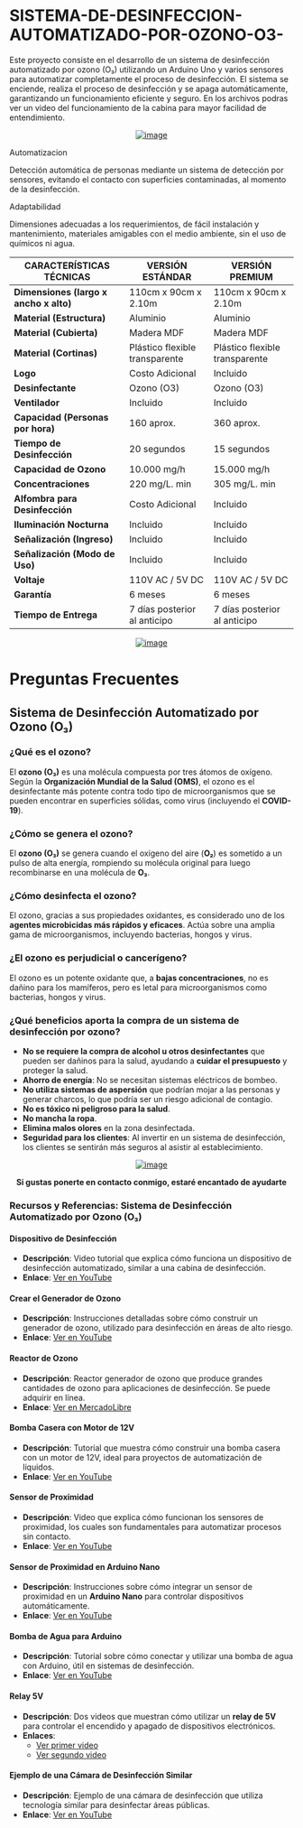 # SISTEMA-DE-DESINFECCION-AUTOMATIZADO-POR-OZONO-O3-
Este proyecto consiste en el desarrollo de un sistema de desinfección automatizado por ozono (O₃) utilizando un Arduino Uno y varios sensores para automatizar completamente el proceso de desinfección. El sistema se enciende, realiza el proceso de desinfección y se apaga automáticamente, garantizando un funcionamiento eficiente y seguro. En los archivos podras ver un video del funcionamiento de la cabina para mayor facilidad de entendimiento.

<p align="center">
  <a href="https://postimg.cc/nM7Hymvm">
    <img src="https://i.postimg.cc/Y2Dhmf0d/image.png" alt="image">
  </a>
</p>

Automatizacion

Detección automática de personas mediante un sistema de detección por sensores, evitando el contacto con superficies contaminadas, al momento de la desinfección.

Adaptabilidad

Dimensiones adecuadas a los requerimientos, de fácil instalación y mantenimiento, materiales amigables con el medio ambiente, sin el uso de químicos ni agua. 


| **CARACTERÍSTICAS TÉCNICAS** | **VERSIÓN ESTÁNDAR** | **VERSIÓN PREMIUM** |
|------------------------------|----------------------|---------------------|
| **Dimensiones (largo x ancho x alto)** | 110cm x 90cm x 2.10m | 110cm x 90cm x 2.10m |
| **Material (Estructura)** | Aluminio | Aluminio |
| **Material (Cubierta)** | Madera MDF | Madera MDF |
| **Material (Cortinas)** | Plástico flexible transparente | Plástico flexible transparente |
| **Logo** | Costo Adicional | Incluido |
| **Desinfectante** | Ozono (O3) | Ozono (O3) |
| **Ventilador** | Incluido | Incluido |
| **Capacidad (Personas por hora)** | 160 aprox. | 360 aprox. |
| **Tiempo de Desinfección** | 20 segundos | 15 segundos |
| **Capacidad de Ozono** | 10.000 mg/h | 15.000 mg/h |
| **Concentraciones** | 220 mg/L. min | 305 mg/L. min |
| **Alfombra para Desinfección** | Costo Adicional | Incluido |
| **Iluminación Nocturna** | Incluido | Incluido |
| **Señalización (Ingreso)** | Incluido | Incluido |
| **Señalización (Modo de Uso)** | Incluido | Incluido |
| **Voltaje** | 110V AC / 5V DC | 110V AC / 5V DC |
| **Garantía** | 6 meses | 6 meses |
| **Tiempo de Entrega** | 7 días posterior al anticipo | 7 días posterior al anticipo |



<p align="center">
  <a href="https://postimg.cc/sGps5FVm">
    <img src="https://i.postimg.cc/7hRh8DdF/image.png" alt="image">
  </a>
</p>




# Preguntas Frecuentes
## Sistema de Desinfección Automatizado por Ozono (O₃)

### ¿Qué es el ozono?
El **ozono (O₃)** es una molécula compuesta por tres átomos de oxígeno. Según la **Organización Mundial de la Salud (OMS)**, el ozono es el desinfectante más potente contra todo tipo de microorganismos que se pueden encontrar en superficies sólidas, como virus (incluyendo el **COVID-19**).

### ¿Cómo se genera el ozono?
El **ozono (O₃)** se genera cuando el oxígeno del aire (**O₂**) es sometido a un pulso de alta energía, rompiendo su molécula original para luego recombinarse en una molécula de **O₃**.

### ¿Cómo desinfecta el ozono?
El ozono, gracias a sus propiedades oxidantes, es considerado uno de los **agentes microbicidas más rápidos y eficaces**. Actúa sobre una amplia gama de microorganismos, incluyendo bacterias, hongos y virus.

### ¿El ozono es perjudicial o cancerígeno?
El ozono es un potente oxidante que, a **bajas concentraciones**, no es dañino para los mamíferos, pero es letal para microorganismos como bacterias, hongos y virus.

### ¿Qué beneficios aporta la compra de un sistema de desinfección por ozono?

- **No se requiere la compra de alcohol u otros desinfectantes** que pueden ser dañinos para la salud, ayudando a **cuidar el presupuesto** y proteger la salud.
- **Ahorro de energía**: No se necesitan sistemas eléctricos de bombeo.
- **No utiliza sistemas de aspersión** que podrían mojar a las personas y generar charcos, lo que podría ser un riesgo adicional de contagio.
- **No es tóxico ni peligroso para la salud**.
- **No mancha la ropa**.
- **Elimina malos olores** en la zona desinfectada.
- **Seguridad para los clientes**: Al invertir en un sistema de desinfección, los clientes se sentirán más seguros al asistir al establecimiento.




<p align="center">
  <a href="https://postimg.cc/LnKs5DHv">
    <img src="https://i.postimg.cc/ncM9dSN8/image.png" alt="image">
  </a>
</p>

<p align="center">
<strong>Si gustas ponerte en contacto conmigo, estaré encantado de ayudarte</strong>
</p>

### Recursos y Referencias: Sistema de Desinfección Automatizado por Ozono (O₃)

#### Dispositivo de Desinfección
- **Descripción**: Video tutorial que explica cómo funciona un dispositivo de desinfección automatizado, similar a una cabina de desinfección.
- **Enlace**: [Ver en YouTube](https://www.youtube.com/watch?v=5Adck4pl0bE)

#### Crear el Generador de Ozono
- **Descripción**: Instrucciones detalladas sobre cómo construir un generador de ozono, utilizado para desinfección en áreas de alto riesgo.
- **Enlace**: [Ver en YouTube](https://www.youtube.com/watch?v=tZ591mhmXUQ)

#### Reactor de Ozono
- **Descripción**: Reactor generador de ozono que produce grandes cantidades de ozono para aplicaciones de desinfección. Se puede adquirir en línea.
- **Enlace**: [Ver en MercadoLibre](https://articulo.mercadolibre.com.ec/MEC-426294369-reactor-generador-ozono-10000-mgh-desinfeccion-purificador-_JM?quantity=1#position=1&type=pad&tracking_id=36514d4e-e204-404d-b513-4805d9ef5ea3&is_advertising=true&ad_domain=VQCATCORE_LST&ad_position=1&ad_click_id=NWI2MmI3ZmYtMWZkNC00MzEyLThkZDEtM2EzNTA0YmE3N2U3)

#### Bomba Casera con Motor de 12V
- **Descripción**: Tutorial que muestra cómo construir una bomba casera con un motor de 12V, ideal para proyectos de automatización de líquidos.
- **Enlace**: [Ver en YouTube](https://www.youtube.com/watch?v=BDDlWk_RHS0)

#### Sensor de Proximidad
- **Descripción**: Video que explica cómo funcionan los sensores de proximidad, los cuales son fundamentales para automatizar procesos sin contacto.
- **Enlace**: [Ver en YouTube](https://www.youtube.com/watch?v=IF1eN0WK3bU)

#### Sensor de Proximidad en Arduino Nano
- **Descripción**: Instrucciones sobre cómo integrar un sensor de proximidad en un **Arduino Nano** para controlar dispositivos automáticamente.
- **Enlace**: [Ver en YouTube](https://www.youtube.com/watch?v=O4BICS0MlkA)

#### Bomba de Agua para Arduino
- **Descripción**: Tutorial sobre cómo conectar y utilizar una bomba de agua con Arduino, útil en sistemas de desinfección.
- **Enlace**: [Ver en YouTube](https://www.youtube.com/watch?v=4KrkhyyxKEY)

#### Relay 5V
- **Descripción**: Dos videos que muestran cómo utilizar un **relay de 5V** para controlar el encendido y apagado de dispositivos electrónicos.
- **Enlaces**: 
  - [Ver primer video](https://www.youtube.com/watch?v=Cyny5CNuHSk)
  - [Ver segundo video](https://www.youtube.com/watch?v=p12tVsf9R9g)

#### Ejemplo de una Cámara de Desinfección Similar
- **Descripción**: Ejemplo de una cámara de desinfección que utiliza tecnología similar para desinfectar áreas públicas.
- **Enlace**: [Ver en YouTube](https://www.youtube.com/watch?v=CX1IPY9juRU)


